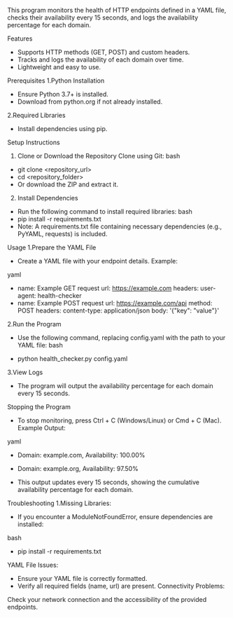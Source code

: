 This program monitors the health of HTTP endpoints defined in a YAML file, checks their availability every 15 seconds, and logs the availability percentage for each domain.

Features

- Supports HTTP methods (GET, POST) and custom headers.
- Tracks and logs the availability of each domain over time.
- Lightweight and easy to use.

Prerequisites
1.Python Installation
- Ensure Python 3.7+ is installed.
- Download from python.org if not already installed.
  
2.Required Libraries
- Install dependencies using pip.

Setup Instructions
1. Clone or Download the Repository
Clone using Git:
bash
- git clone <repository_url>
- cd <repository_folder>
- Or download the ZIP and extract it.
  
2. Install Dependencies
- Run the following command to install required libraries:
bash
- pip install -r requirements.txt
- Note: A requirements.txt file containing necessary dependencies (e.g., PyYAML, requests) is included.

Usage
1.Prepare the YAML File

- Create a YAML file with your endpoint details. Example:

yaml

- name: Example GET request
  url: https://example.com
  headers:
    user-agent: health-checker
- name: Example POST request
  url: https://example.com/api
  method: POST
  headers:
    content-type: application/json
  body: '{"key": "value"}'

2.Run the Program

- Use the following command, replacing config.yaml with the path to your YAML file:
bash

- python health_checker.py config.yaml

3.View Logs
- The program will output the availability percentage for each domain every 15 seconds.

Stopping the Program
- To stop monitoring, press Ctrl + C (Windows/Linux) or Cmd + C (Mac).
Example Output:

yaml

- Domain: example.com, Availability: 100.00%
- Domain: example.org, Availability: 97.50%

- This output updates every 15 seconds, showing the cumulative availability percentage for each domain.

Troubleshooting
1.Missing Libraries:
- If you encounter a ModuleNotFoundError, ensure dependencies are installed:

bash

- pip install -r requirements.txt

YAML File Issues:

- Ensure your YAML file is correctly formatted.
- Verify all required fields (name, url) are present.
Connectivity Problems:

Check your network connection and the accessibility of the provided endpoints.
